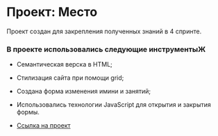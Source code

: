 # Проект: Место


Проект создан для закрепления полученных знаний в 4 спринте.
### В проекте использовались следующие инструментыЖ

* Семантическая верска в HTML;
* Стилизация сайта при помощи grid;
* Создана форма изменения имини и занятий;
* Использовались технологии JavaScript для открытия и закрытия формы.


* [Ссылка на проект](https://tatianamil.github.io/mesto/)
